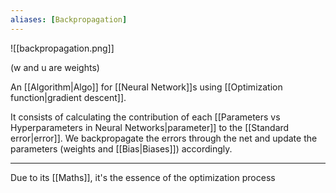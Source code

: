 ```yaml
---
aliases: [Backpropagation]
---
```


![[backpropagation.png]]

(w and u are weights)

An [[Algorithm|Algo]] for [[Neural Network]]s using [[Optimization function|gradient descent]]. 

It consists of calculating the contribution of each [[Parameters vs Hyperparameters in Neural Networks|parameter]] to the [[Standard error|error]]. We backpropagate the errors through the net and update the parameters (weights and [[Bias|Biases]]) accordingly.

---

Due to its [[Maths]], it's the essence of the optimization process
